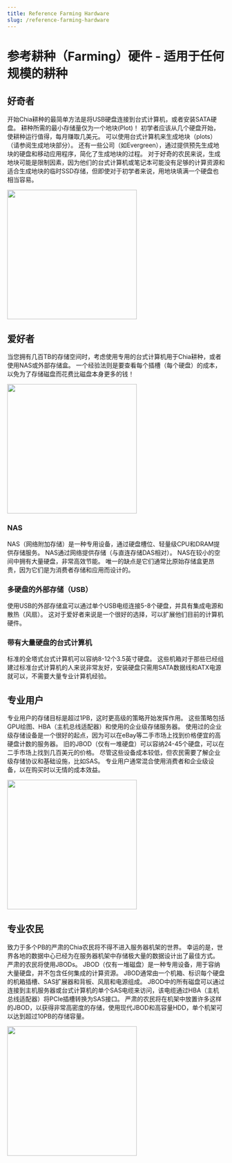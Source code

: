 ```yaml
---
title: Reference Farming Hardware
slug: /reference-farming-hardware
---
```


# 参考耕种（Farming）硬件 - 适用于任何规模的耕种

## 好奇者

开始Chia耕种的最简单方法是将USB硬盘连接到台式计算机，或者安装SATA硬盘。 耕种所需的最小存储量仅为一个地块(Plot)！ 初学者应该从几个硬盘开始，使耕种运行值得，每月赚取几美元。 可以使用台式计算机来生成地块（plots）（请参阅生成地块部分）。 还有一些公司（如Evergreen），通过提供预先生成地块的硬盘和移动应用程序，简化了生成地块的过程。 对于好奇的农民来说，生成地块可能是限制因素，因为他们的台式计算机或笔记本可能没有足够的计算资源和适合生成地块的临时SSD存储，但即使对于初学者来说，用地块填满一个硬盘也相当容易。

<img src="https://www.chia.net/wp-content/uploads/2023/04/Hard-Drive-Standard.webp" width="300" />

## 爱好者

当您拥有几百TB的存储空间时，考虑使用专用的台式计算机用于Chia耕种，或者使用NAS或外部存储盒。 一个经验法则是要查看每个插槽（每个硬盘）的成本，以免为了存储磁盘而花费比磁盘本身更多的钱！

<img src="https://www.chia.net/wp-content/uploads/2023/04/nas-glass.jpg" width="300" />

### NAS

NAS（网络附加存储）是一种专用设备，通过硬盘槽位、轻量级CPU和DRAM提供存储服务。 NAS通过网络提供存储（与直连存储DAS相对）。 NAS在较小的空间中拥有大量硬盘，非常高效节能。 唯一的缺点是它们通常比原始存储盒更昂贵，因为它们是为消费者存储和应用而设计的。

### 多硬盘的外部存储（USB）

使用USB的外部存储盒可以通过单个USB电缆连接5-8个硬盘，并具有集成电源和散热（风扇）。 这对于爱好者来说是一个很好的选择，可以扩展他们目前的计算机硬件。

### 带有大量硬盘的台式计算机

标准的全塔式台式计算机可以容纳8-12个3.5英寸硬盘。 这些机箱对于那些已经组建过标准台式计算机的人来说非常友好，安装硬盘只需用SATA数据线和ATX电源就可以，不需要大量专业计算机经验。

## 专业用户

专业用户的存储目标是超过1PB，这时更高级的策略开始发挥作用。 这些策略包括GPU绘图、HBA（主机总线适配器）和使用的企业级存储服务器。 使用过的企业级存储设备是一个很好的起点，因为可以在eBay等二手市场上找到价格便宜的高硬盘计数的服务器。 旧的JBOD（仅有一堆硬盘）可以容纳24-45个硬盘，可以在二手市场上找到几百美元的价格。 尽管这些设备成本较低，但农民需要了解企业级存储协议和基础设施，比如SAS。 专业用户通常混合使用消费者和企业级设备，以在购买时以无情的成本效益。

<img src="https://www.chia.net/wp-content/uploads/2023/04/desktop-farmer.webp?" width="300" />

## 专业农民

致力于多个PB的严肃的Chia农民将不得不进入服务器机架的世界。 幸运的是，世界各地的数据中心已经为在服务器机架中存储极大量的数据设计出了最佳方式。 严肃的农民将使用JBODs。 JBOD（仅有一堆磁盘）是一种专用设备，用于容纳大量硬盘，并不包含任何集成的计算资源。 JBOD通常由一个机箱、标识每个硬盘的机箱插槽、SAS扩展器和背板、风扇和电源组成。 JBOD中的所有磁盘可以通过连接到主机服务器或台式计算机的单个SAS电缆来访问，该电缆通过HBA（主机总线适配器）将PCIe插槽转换为SAS接口。 严肃的农民将在机架中放置许多这样的JBOD，以获得非常高密度的存储，使用现代JBOD和高容量HDD，单个机架可以达到超过10PB的存储容量。

<img src="https://www.chia.net/wp-content/uploads/2023/04/Rack-Scael-Edit-2.webp" width="300" />
